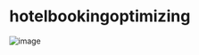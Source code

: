 # hotelbookingoptimizing

![image](https://github.com/sneha1803/hotelbookingoptimizing/assets/139860645/0bb69be8-bc8e-4aa4-bf21-9a9791dfaa19)
